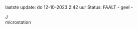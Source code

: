 laatste update: 
do 12-10-2023  2:42   uur 
Status: FAALT - geel - 
<div class="service R">J</div><div class="service Y">microstation</div>
